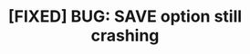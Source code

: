 ---
title: '[FIXED] BUG: SAVE option still crashing'
redirect_to:
  - 'https://discuss.pencil2d.org/t/fixed-bug-save-option-still-crashing/575'
---